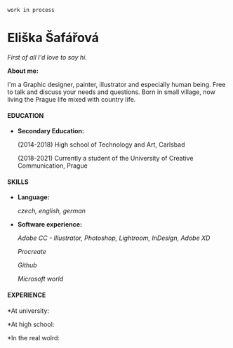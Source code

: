 `work in process`

# Eliška Šafářová

*First of all I'd love to say hi.* 



**About me:** 

I'm a Graphic designer, painter, illustrator and especially human being. Free to talk and discuss your needs and questions.
Born in small village, now living the Prague life mixed with country life.

#### EDUCATION

* **Secondary Education:** 

  (2014-2018) High school of Technology and Art, Carlsbad
  
  
  (2018-2021) Currently a student of the University of Creative Communication, Prague 
 
 
 #### SKILLS
 
 * **Language:** 
 
    *czech, english, german*
    
 * **Software experience:** 
  
   *Adobe CC - Illustrator, Photoshop, Lightroom, InDesign, Adobe XD*
   
   *Procreate*
   
   *Github*
   
   *Microsoft world*

 #### EXPERIENCE
 
   *At university:
   
   *At high school:
   
   *In the real wolrd:
   
   
 
